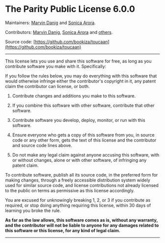 # The Parity Public License 6.0.0

Maintainers: [Marvin Danig](https://bubblin.io/marvin) and [Sonica Arora](https://bubblin.io/sonica).

Contributors: [Marvin Danig](https://bubblin.io/marvin), [Sonica Arora](https://bubblin.io/sonica) and [others](https://github.com/bookiza/toucaan/blob/master/CONTRIBUTORS.md).

Source code: [https://github.com/bookiza/toucaan](https://github.com/bookiza/toucaan)

---

This license lets you use and share this software for free, as
long as you contribute software you make with it. Specifically:

If you follow the rules below, you may do everything with this
software that would otherwise infringe either the contributor's
copyright in it, any patent claim the contributor can license,
or both.

1. Contribute changes and additions you make to this software.

2. If you combine this software with other software, contribute
   that other software.

3. Contribute software you develop, deploy, monitor, or run with
   this software.

4. Ensure everyone who gets a copy of this software from you, in
   source code or any other form, gets the text of this license
   and the contributor and source code lines above.

5. Do not make any legal claim against anyone accusing this
   software, with or without changes, alone or with other
   software, of infringing any patent claim.

To contribute software, publish all its source code, in the
preferred form for making changes, through a freely accessible
distribution system widely used for similar source code, and
license contributions not already licensed to the public on terms
as permissive as this license accordingly.

You are excused for unknowingly breaking 1, 2, or 3 if you
contribute as required, or stop doing anything requiring this
license, within 30 days of learning you broke the rule.

**As far as the law allows, this software comes as is, without
any warranty, and the contributor will not be liable to anyone
for any damages related to this software or this license, for any
kind of legal claim.**

---